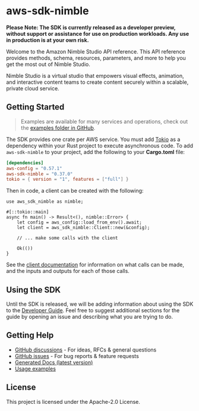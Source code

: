 # aws-sdk-nimble

**Please Note: The SDK is currently released as a developer preview, without support or assistance for use
on production workloads. Any use in production is at your own risk.**

Welcome to the Amazon Nimble Studio API reference. This API reference provides methods, schema, resources, parameters, and more to help you get the most out of Nimble Studio.

Nimble Studio is a virtual studio that empowers visual effects, animation, and interactive content teams to create content securely within a scalable, private cloud service.

## Getting Started

> Examples are available for many services and operations, check out the
> [examples folder in GitHub](https://github.com/awslabs/aws-sdk-rust/tree/main/examples).

The SDK provides one crate per AWS service. You must add [Tokio](https://crates.io/crates/tokio)
as a dependency within your Rust project to execute asynchronous code. To add `aws-sdk-nimble` to
your project, add the following to your **Cargo.toml** file:

```toml
[dependencies]
aws-config = "0.57.1"
aws-sdk-nimble = "0.37.0"
tokio = { version = "1", features = ["full"] }
```

Then in code, a client can be created with the following:

```rust,no_run
use aws_sdk_nimble as nimble;

#[::tokio::main]
async fn main() -> Result<(), nimble::Error> {
    let config = aws_config::load_from_env().await;
    let client = aws_sdk_nimble::Client::new(&config);

    // ... make some calls with the client

    Ok(())
}
```

See the [client documentation](https://docs.rs/aws-sdk-nimble/latest/aws_sdk_nimble/client/struct.Client.html)
for information on what calls can be made, and the inputs and outputs for each of those calls.

## Using the SDK

Until the SDK is released, we will be adding information about using the SDK to the
[Developer Guide](https://docs.aws.amazon.com/sdk-for-rust/latest/dg/welcome.html). Feel free to suggest
additional sections for the guide by opening an issue and describing what you are trying to do.

## Getting Help

* [GitHub discussions](https://github.com/awslabs/aws-sdk-rust/discussions) - For ideas, RFCs & general questions
* [GitHub issues](https://github.com/awslabs/aws-sdk-rust/issues/new/choose) - For bug reports & feature requests
* [Generated Docs (latest version)](https://awslabs.github.io/aws-sdk-rust/)
* [Usage examples](https://github.com/awslabs/aws-sdk-rust/tree/main/examples)

## License

This project is licensed under the Apache-2.0 License.

